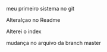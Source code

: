 meu primeiro sistema no git

Alteralçao no Readme

Alterei o index

mudança no arquivo da branch master